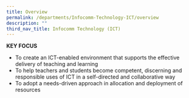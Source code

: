 ```yaml
---
title: Overview
permalink: /departments/Infocomm-Technology-ICT/overview
description: ""
third_nav_title: Infocomm Technology (ICT)
---
```

**KEY FOCUS**

* To create an ICT-enabled environment that supports the effective delivery of teaching and learning
* To help teachers and students become competent, discerning and responsible uses of ICT in a self-directed and collaborative way
* To adopt a needs-driven approach in allocation and deployment of resources